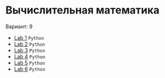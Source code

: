 # Вычислительная математика  
Вариант: 9  

+ [Lab 1](./LAB_1) `Python`
+ [Lab 2](./LAB_2) `Python`
+ [Lab 3](./LAB_3) `Python`
+ [Lab 4](./LAB_4) `Python`
+ [Lab 5](./LAB_5) `Python`
+ [Lab 6](./LAB_6) `Python`